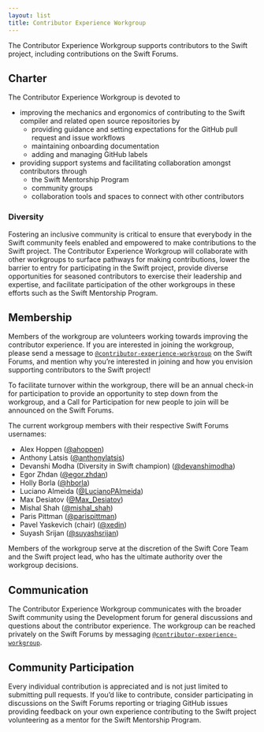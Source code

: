 ```yaml
---
layout: list
title: Contributor Experience Workgroup
---
```


The Contributor Experience Workgroup supports contributors to the Swift project, including contributions on the Swift Forums.

## Charter

The Contributor Experience Workgroup is devoted to
- improving the mechanics and ergonomics of contributing to the Swift compiler and related open source repositories by
  - providing guidance and setting expectations for the GitHub pull request and issue workflows
  - maintaining onboarding documentation
  - adding and managing GitHub labels
- providing support systems and facilitating collaboration amongst contributors through
  - the Swift Mentorship Program
  - community groups
  - collaboration tools and spaces to connect with other contributors

### Diversity

Fostering an inclusive community is critical to ensure that everybody in the Swift community feels enabled and empowered to make contributions to the Swift project. The Contributor Experience Workgroup will collaborate with other workgroups to surface pathways for making contributions, lower the barrier to entry for participating in the Swift project, provide diverse opportunities for seasoned contributors to exercise their leadership and expertise, and facilitate participation of the other workgroups in these efforts such as the Swift Mentorship Program.


## Membership
Members of the workgroup are volunteers working towards improving the contributor experience. If you are interested in joining the workgroup, please send a message to [`@contributor-experience-workgroup`](https://forums.swift.org/g/contributor-experience-workgroup) on the Swift Forums, and mention why you’re interested in joining and how you envision supporting contributors to the Swift project!

To facilitate turnover within the workgroup, there will be an annual check-in for participation to provide an opportunity to step down from the workgroup, and a Call for Participation for new people to join will be announced on the Swift Forums.

The current workgroup members with their respective Swift Forums usernames:
* Alex Hoppen ([@ahoppen](https://forums.swift.org/u/ahoppen))
* Anthony Latsis ([@anthonylatsis](https://forums.swift.org/u/anthonylatsis))
* Devanshi Modha (Diversity in Swift champion) ([@devanshimodha](https://forums.swift.org/u/devanshimodha))
* Egor Zhdan ([@egor.zhdan](https://forums.swift.org/u/egor.zhdan))
* Holly Borla ([@hborla](https://forums.swift.org/u/hborla))
* Luciano Almeida ([@LucianoPAlmeida](https://forums.swift.org/u/LucianoPAlmeida))
* Max Desiatov ([@Max_Desiatov](https://forums.swift.org/u/max_desiatov))
* Mishal Shah ([@mishal_shah](https://forums.swift.org/u/mishal_shah))
* Paris Pittman ([@parispittman](https://forums.swift.org/u/parispittman))
* Pavel Yaskevich (chair) ([@xedin](https://forums.swift.org/u/xedin))
* Suyash Srijan ([@suyashsrijan](https://forums.swift.org/u/suyashsrijan))

Members of the workgroup serve at the discretion of the Swift Core Team and the Swift project lead, who has the ultimate authority over the workgroup decisions.


## Communication

The Contributor Experience Workgroup communicates with the broader Swift community using the Development forum for general discussions and questions about the contributor experience. The workgroup can be reached privately on the Swift Forums by messaging [`@contributor-experience-workgroup`](https://forums.swift.org/g/contributor-experience-workgroup).

## Community Participation

Every individual contribution is appreciated and is not just limited to submitting pull requests. If you’d like to contribute, consider participating in discussions on the Swift Forums reporting or triaging GitHub issues providing feedback on your own experience contributing to the Swift project volunteering as a mentor for the Swift Mentorship Program.
